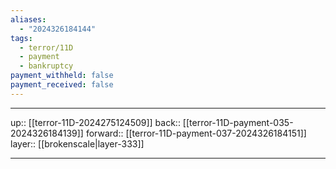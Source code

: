 ```yaml
---
aliases:
  - "2024326184144"
tags:
  - terror/11D
  - payment
  - bankruptcy
payment_withheld: false
payment_received: false
---
```




***

up:: [[terror-11D-2024275124509]]
back:: [[terror-11D-payment-035-2024326184139]]
forward:: [[terror-11D-payment-037-2024326184151]]
layer:: [[brokenscale|layer-333]]

***
